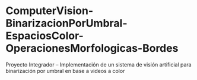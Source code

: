 # ComputerVision-BinarizacionPorUmbral-EspaciosColor-OperacionesMorfologicas-Bordes
 Proyecto Integrador – Implementación de un sistema de visión  artificial para binarización por umbral en base a videos a color 
